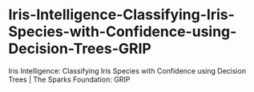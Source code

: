 # Iris-Intelligence-Classifying-Iris-Species-with-Confidence-using-Decision-Trees-GRIP
Iris Intelligence: Classifying Iris Species with Confidence using Decision Trees | The Sparks Foundation: GRIP

